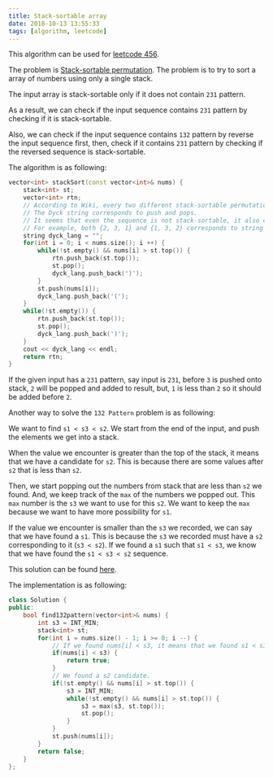 ```yaml
---
title: Stack-sortable array
date: 2018-10-13 13:55:33
tags: [algorithm, leetcode]
---
```


This algorithm can be used for [leetcode 456](https://leetcode.com/problems/132-pattern/description/).

The problem is [Stack-sortable permutation](https://en.wikipedia.org/wiki/Stack-sortable_permutation). The problem is to try to sort a array of numbers using only a single stack.

The input array is stack-sortable only if it does not contain `231` pattern.

As a result, we can check if the input sequence contains `231` pattern by checking if it is stack-sortable.

Also, we can check if the input sequence contains `132` pattern by reverse the input sequence first, then, check if it contains `231` pattern by checking if the reversed sequence is stack-sortable.

The algorithm is as following:

```c++
vector<int> stackSort(const vector<int>& nums) {
    stack<int> st;
    vector<int> rtn;
    // According to Wiki, every two different stack-sortable permutations produce a different Dyck string.
    // The Dyck string corresponds to push and pops.
    // It seems that even the sequence is not stack-sortable, it also corresponds to a Dyck string.
    // For example, both {2, 3, 1} and {1, 3, 2} corresponds to string "()(())".
    string dyck_lang = "";
    for(int i = 0; i < nums.size(); i ++) {
        while(!st.empty() && nums[i] > st.top()) {
            rtn.push_back(st.top());
            st.pop();
            dyck_lang.push_back(')');
        }
        st.push(nums[i]);
        dyck_lang.push_back('(');
    }
    while(!st.empty()) {
        rtn.push_back(st.top());
        st.pop();
        dyck_lang.push_back(')');
    }
    cout << dyck_lang << endl;
    return rtn;
}
```

If the given input has a `231` pattern, say input is `231`, before `3` is pushed onto stack, `2` will be popped and added to result, but, `1` is less than `2` so it should be added before `2`.

Another way to solve the `132 Pattern` problem is as following:

We want to find `s1 < s3 < s2`. We start from the end of the input, and push the elements we get into a stack. 

When the value we encounter is greater than the top of the stack, it means that we have a candidate for `s2`. This is because there are some values after `s2` that is less than `s2`. 

Then, we start popping out the numbers from stack that are less than `s2` we found. And, we keep track of the `max` of the numbers we popped out. This `max` number is the `s3` we want to use for this `s2`. We want to keep the `max` because we want to have more possibility for `s1`.

If the value we encounter is smaller than the `s3` we recorded, we can say that we have found a `s1`. This is because the `s3` we recorded must have a `s2` corresponding to it (`s3 < s2`). If we found a `s1` such that `s1 < s3`, we know that we have found the `s1 < s3 < s2` sequence.

This solution can be found [here](https://leetcode.com/problems/132-pattern/discuss/94071/Single-pass-C++-O(n)-space-and-time-solution-(8-lines)-with-detailed-explanation.).

The implementation is as following:

```c++
class Solution {
public:
    bool find132pattern(vector<int>& nums) {
        int s3 = INT_MIN;
        stack<int> st;
        for(int i = nums.size() - 1; i >= 0; i --) {
            // If we found nums[i] < s3, it means that we found s1 < s3 < s2 pattern. 
            if(nums[i] < s3) {
                return true;
            }
            // We found a s2 candidate.
            if(!st.empty() && nums[i] > st.top()) {
                s3 = INT_MIN;
                while(!st.empty() && nums[i] > st.top()) {
                    s3 = max(s3, st.top());
                    st.pop();
                }
            }
            st.push(nums[i]);
        }
        return false;
    }
};
```